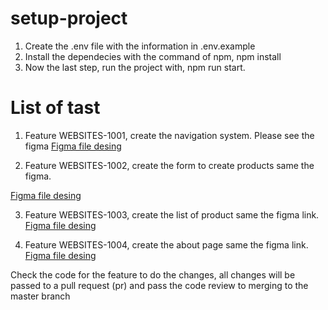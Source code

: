 # setup-project

1. Create the .env file with the information in .env.example
2. Install the dependecies with the command of npm, npm install
3. Now the last step, run the project with, npm run start.

# List of tast

1. Feature WEBSITES-1001, create the navigation system. Please see the figma
[Figma file desing](https://www.figma.com/file/kO8cve5xeJN6YHvywIUb6u/Untitled?node-id=0%3A1)

2. Feature WEBSITES-1002, create the form to create products same the figma.

[Figma file desing](https://www.figma.com/file/kO8cve5xeJN6YHvywIUb6u/Untitled?node-id=0%3A1)

3. Feature WEBSITES-1003, create the list of product same the figma link.
[Figma file desing](https://www.figma.com/file/kO8cve5xeJN6YHvywIUb6u/Untitled?node-id=0%3A1)

4. Feature WEBSITES-1004, create the about page same the figma link.
[Figma file desing](https://www.figma.com/file/kO8cve5xeJN6YHvywIUb6u/Untitled?node-id=0%3A1)

Check the code for the feature to do the changes, all changes will be passed to a pull request (pr) and pass the code review to merging to the master branch
